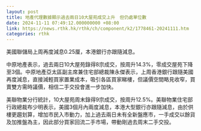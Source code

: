 ```yaml
---
layout: post
title: 地產代理數據顯示過去兩日10大屋苑成交上升　但仍處單位數
date: 2024-11-11 07:49:12.000000000 +08:00
link: https://news.rthk.hk/rthk/ch/component/k2/1778461-20241111.htm
categories: rthk
---
```


美國聯儲局上周再度減息0.25厘，本港銀行亦跟隨減息。

中原地產表示，過去兩日10大屋苑錄得8宗成交，按周升14.3%，零成交屋苑下降至3個。中原地產亞太區副主席兼住宅部總裁陳永傑表示，上周香港銀行跟隨美國再度減息，直接減輕買家置業成本，吸引各區買家睇樓，但議價空間略見收窄，買賣雙方需時議價，相信二手交投會進一步加快。

美聯物業分行統計，10大屋苑周末錄得9宗成交，按周升12.5%。美聯物業住宅部行政總裁布少明表示，美國3個月內兩度減息，本港大型銀行亦跟隨減息，由於供樓更趨划算，增加市民入市動力，加上過去兩日未有全新盤應市，一手成交以餘貨及加推盤為主，因此部分買家回流二手市場，帶動剛過去周末二手交投。
